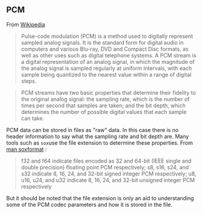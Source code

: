 
##  PCM 


From [Wikipedia]() 


   > 

> Pulse-code modulation (PCM) is a method used to digitally represent sampled analog signals.
It is the standard form for digital audio in computers and various Blu-ray,
DVD and Compact Disc formats, as well as other uses such as digital telephone systems.
A PCM stream is a digital representation of an analog signal, in which the magnitude
of the analog signal is sampled regularly at uniform intervals, with each sample being
quantized to the nearest value within a range of digital steps.


> PCM streams have two basic properties that determine their fidelity to the original
analog signal: the sampling rate, which is the number of times per second that samples
are taken; and the bit depth, which determines the number of possible digital values
that each sample can take.




PCM data can be stored in files as "raw" data. In this case there is no header information
to say what the sampling rate and bit depth are. Many tools such as `sox`use the file extension to determine these properties. From [man soxformat](http://sox.sourceforge.net/soxformat.html) :


   > 

> f32 and f64 indicate files encoded as 32 and
64-bit  (IEEE  single  and  double precision) floating point PCM
respectively; s8, s16, s24, and s32  indicate  8,  16,  24,  and
32-bit  signed  integer  PCM respectively; u8, u16, u24, and u32
indicate 8, 16, 24, and  32-bit  unsigned  integer  PCM  respectively




But it should be noted that the file extension is only an aid to understanding some of the
PCM codec parameters and how it is stored in the file.
